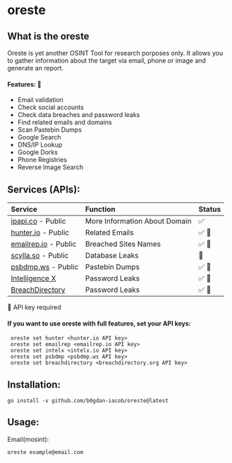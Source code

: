 # oreste

## What is the oreste

Oreste is yet another OSINT Tool for research porposes only. It allows you to gather information about the target via email, phone or image and generate an report.

#### Features: :eyes:

- Email validation
- Check social accounts
- Check data breaches and password leaks
- Find related emails and domains
- Scan Pastebin Dumps
- Google Search
- DNS/IP Lookup
- Google Dorks
- Phone Registries
- Reverse Image Search

## Services (APIs):

| Service                                         | Function                      | Status                   |
| :---------------------------------------------- | :---------------------------- | :----------------------- |
| [ipapi.co](https://ipapi.co/) - Public          | More Information About Domain | :white_check_mark:       |
| [hunter.io](https://hunter.io/) - Public        | Related Emails                | :white_check_mark: :key: |
| [emailrep.io](https://emailrep.io/) - Public    | Breached Sites Names          | :white_check_mark: :key: |
| [scylla.so](https://scylla.so/) - Public        | Database Leaks                | :construction:           |
| [psbdmp.ws](https://psbdmp.ws/) - Public        | Pastebin Dumps                | :white_check_mark: :key: |
| [Intelligence X](https://intelx.io/)            | Password Leaks                | :white_check_mark: :key: |
| [BreachDirectory](https://breachdirectory.org/) | Password Leaks                | :white_check_mark: :key: |

:key: API key required

#### If you want to use oreste with full features, set your API keys:

```
 oreste set hunter <hunter.io API key>
 oreste set emailrep <emailrep.io API key>
 oreste set intelx <intelx.io API key>
 oreste set psbdmp <psbdmp.ws API key>
 oreste set breachdirectory <breachdirectory.org API key>
```

## Installation:

```
go install -v github.com/b0gdan-iacob/oreste@latest
```

## Usage:

Email(mosint):

```
oreste example@email.com
```
